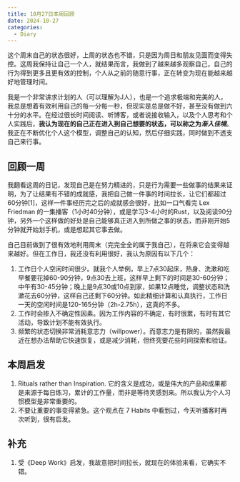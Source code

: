 ```yaml
---
title: 10月27日本周回顾
date: 2024-10-27
categories:
  - Diary
---
```


这个周末自己的状态很好，上周的状态也不错，只是因为周日和朋友见面而变得失控。这周我保持让自己一个人，就结果而言，我做到了越来越多观察自己，自己的行为得到更多且更有效的控制，个人从之前的随意行事，正在转变为现在能越来越好地管理时间。

我是一个非常讲求计划的人（可以理解为J人），也是一个追求极端和完美的人，我总是想着有效利用自己的每一分每一秒，但现实是总是做不好，甚至没有做到六十分的水平。在经过很长时间阅读、听博客，或者说接收输入，以及个人思考和个人实践后，**我认为现在的自己正在进入到自己想要的状态，可以称之为*渐入佳境***。我正在不断优化个人这个模型，调整自己的认知，然后仔细实践，同时做到不透支自己来行事。

## 回顾一周

我翻看这周的日记，发现自己是在努力精进的，只是行为需要一些做事的结果来证明，为了让结果有不错的成就感，我把自己做一件事的时间拉长，让它们都超过60分钟[1]，这样一件事经历完之后的成就感会很好，比如一口气看完 Lex Friedman 的一集播客（1小时40分钟），或是学习3-4小时的Rust，以及阅读90分钟，另外一个这样做的好处是自己能够真正进入到所做之事的状态，而非刚开始5分钟就开始划手机，或是想起其它事去做。

自己目前做到了很有效地利用周末（完完全全的属于我自己），在将来它会变得越来越好。但在工作日，我还没有利用很好，我认为原因有以下几个：
1. 工作日个人空闲时间很少。就我个人举例，早上7点30起床，热身、洗漱和吃早餐要花掉60-90分钟，9点30去上班，这样早上剩下的时间是30-60分钟；中午有30-45分钟；晚上是9点30或10点到家，如果12点睡觉，调整状态和洗漱花去60分钟，这样自己还剩下60分钟。如此精细计算和认真执行，工作日一天的空闲时间是120-165分钟（2h-2.75h），这真的不多。
2. 工作时会掺入不确定性因素。因为工作内容的不确定，有时很累，有时有其它活动，导致计划不能有效执行。
3. 频繁的状态切换非常消耗意志力（willpower）。而意志力是有限的，虽然我最近在想办法帮助它快速恢复，或是减少消耗，但终究要花些时间探索和验证。
## 本周启发

1. Rituals rather than Inspiration. 它的含义是成功，或是伟大的产品和成果都是来源于每日练习，累计的工作量，而非是等待灵感到来。所以我认为个人习惯模型是非常重要的。
2. 不要让重要的事变得紧急。这个观点在 7 Habits 中看到过，今天听播客时再次听到，很有启发。

## 补充

1. 受《Deep Work》启发，我故意把时间拉长，就现在的体验来看，它确实不错。